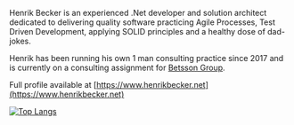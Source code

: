 Henrik Becker is an experienced .Net developer and solution architect dedicated to delivering quality software practicing Agile Processes, Test Driven Development, applying SOLID principles and a healthy dose of dad-jokes.

Henrik has been running his own 1 man consulting practice since 2017 and is currently on a consulting assignment for [Betsson Group](https://www.betssongroup.com/).

Full profile available at [https://www.henrikbecker.net](https://www.henrikbecker.net)

[![Top Langs](https://github-readme-stats.vercel.app/api/top-langs/?username=your-github-username&layout=compact&theme=vision-friendly-dark)](https://github.com/anuraghazra/github-readme-stats)

<!---
handiman/handiman is a ✨ special ✨ repository because its `README.md` (this file) appears on your GitHub profile.
You can click the Preview link to take a look at your changes.
--->
